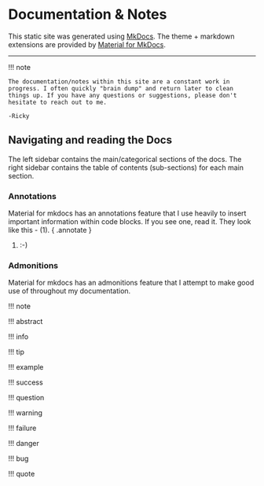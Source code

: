 # Documentation & Notes

This static site was generated using [MkDocs](https://www.mkdocs.org). The theme + markdown extensions are provided by [Material for MkDocs](https://squidfunk.github.io/mkdocs-material/).

---

!!! note

    The documentation/notes within this site are a constant work in progress. I often quickly "brain dump" and return later to clean things up. If you have any questions or suggestions, please don't hesitate to reach out to me. 
    
    -Ricky

## Navigating and reading the Docs

The left sidebar contains the main/categorical sections of the docs. The right sidebar contains the table of contents (sub-sections) for each main section.

### Annotations

Material for mkdocs has an annotations feature that I use heavily to insert important information within code blocks. If you see one, read it. They look like this - (1).
{ .annotate }

1.  :-)

### Admonitions

Material for mkdocs has an admonitions feature that I attempt to make good use of throughout my documentation.

!!! note

!!! abstract

!!! info

!!! tip

!!! example

!!! success

!!! question

!!! warning

!!! failure

!!! danger

!!! bug

!!! quote
